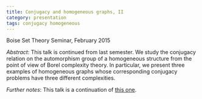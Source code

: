 ```yaml
---
title: Conjugacy and homogeneous graphs, II
category: presentation
tags: conjugacy homogeneous
---
```


Boise Set Theory Seminar, February 2015<!--more-->

*Abstract*: This talk is continued from last semester. We study the conjugacy relation on the automorphism group of a homogeneous structure from the point of view of Borel complexity theory. In particular, we present three examples of homogeneous graphs whose corresponding conjugacy problems have three different complexities.

*Further notes*: This talk is a continuation of [this one](/conjugacy-and-homogeneous-graphs/).
